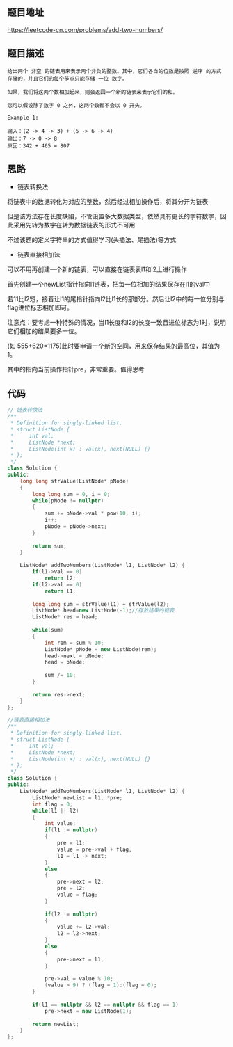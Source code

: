## 题目地址
https://leetcode-cn.com/problems/add-two-numbers/

## 题目描述
```
给出两个 非空 的链表用来表示两个非负的整数。其中，它们各自的位数是按照 逆序 的方式存储的，并且它们的每个节点只能存储 一位 数字。

如果，我们将这两个数相加起来，则会返回一个新的链表来表示它们的和。

您可以假设除了数字 0 之外，这两个数都不会以 0 开头。

Example 1:

输入：(2 -> 4 -> 3) + (5 -> 6 -> 4)
输出：7 -> 0 -> 8
原因：342 + 465 = 807
```

## 思路

- 链表转换法

将链表中的数据转化为对应的整数，然后经过相加操作后，将其分开为链表

但是该方法存在长度缺陷，不管设置多大数据类型，依然具有更长的字符数字，因此采用先转为数字在转为数据链表的形式不可用

不过该题的定义字符串的方式值得学习(头插法、尾插法)等方式

- 链表直接相加法

可以不用再创建一个新的链表，可以直接在链表表l1和l2上进行操作

首先创建一个newList指针指向l1链表，把每一位相加的结果保存在l1的val中

若11比l2短，接着让l1的尾指针指向l2比l1长的那部分。然后让l2中的每一位分别与flag进位标志相加即可。

注意点：要考虑一种特殊的情况，当l1长度和l2的长度一致且进位标志为1时，说明它们相加的结果要多一位。

(如 555+620=1175)此时要申请一个新的空间，用来保存结果的最高位，其值为1。

其中的指向当前操作指针pre，非常重要。值得思考

## 代码
```c++
// 链表转换法
/**
 * Definition for singly-linked list.
 * struct ListNode {
 *     int val;
 *     ListNode *next;
 *     ListNode(int x) : val(x), next(NULL) {}
 * };
 */
class Solution {
public:
    long long strValue(ListNode* pNode)
    {
        long long sum = 0, i = 0;
        while(pNode != nullptr)
        {
            sum += pNode->val * pow(10, i);
            i++;
            pNode = pNode->next;
        }
        
        return sum;
    }
    
    ListNode* addTwoNumbers(ListNode* l1, ListNode* l2) {
        if(l1->val == 0)
            return l2;
        if(l2->val == 0)
            return l1;
        
        long long sum = strValue(l1) + strValue(l2);
        ListNode* head=new ListNode(-1);//存放结果的链表
        ListNode* res = head;
        
        while(sum)
        {
            int rem = sum % 10;
            ListNode* pNode = new ListNode(rem);
            head->next = pNode;
            head = pNode;
            
            sum /= 10;
        }
        
        return res->next;
    }
};
```

```c++
//链表直接相加法
/**
 * Definition for singly-linked list.
 * struct ListNode {
 *     int val;
 *     ListNode *next;
 *     ListNode(int x) : val(x), next(NULL) {}
 * };
 */
class Solution {
public:
    ListNode* addTwoNumbers(ListNode* l1, ListNode* l2) {
        ListNode* newList = l1, *pre;
        int flag = 0;
        while(l1 || l2)
        {
            int value;
            if(l1 != nullptr)
            {
                pre = l1;
                value = pre->val + flag;
                l1 = l1 -> next;
            }
            else
            {
                pre->next = l2;
                pre = l2;
                value = flag;
            }
            
            if(l2 != nullptr)
            {
                value += l2->val;
                l2 = l2->next;
            }
            else
            {
                pre->next = l1;
            }
            
            pre->val = value % 10;
            (value > 9) ? (flag = 1):(flag = 0);
        }
        
        if(l1 == nullptr && l2 == nullptr && flag == 1)
            pre->next = new ListNode(1);
        
        return newList;
    }
};
```
